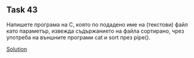 ## Task 43

Напишете програма на С, която по подадено име на (текстови) файл като параметър, извежда съдържанието на файла сортирано, чрез
употреба на външните програми cat и sort през pipe().

[Solution](https://github.com/Svetlin12/Linux-Shell-and-C-files/blob/master/C/FMI/processes/task43.c)
